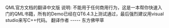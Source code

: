 QML官方文档的翻译中文版
说明: 不能用于任何商用行为，这是一本帮你快速入门的QML书籍，所有的Demo已经在QT6.4.3上测试通过，最后强烈建议用visual studio来写C++代码。
翻译作者 ----- 东方佛甲草
 
